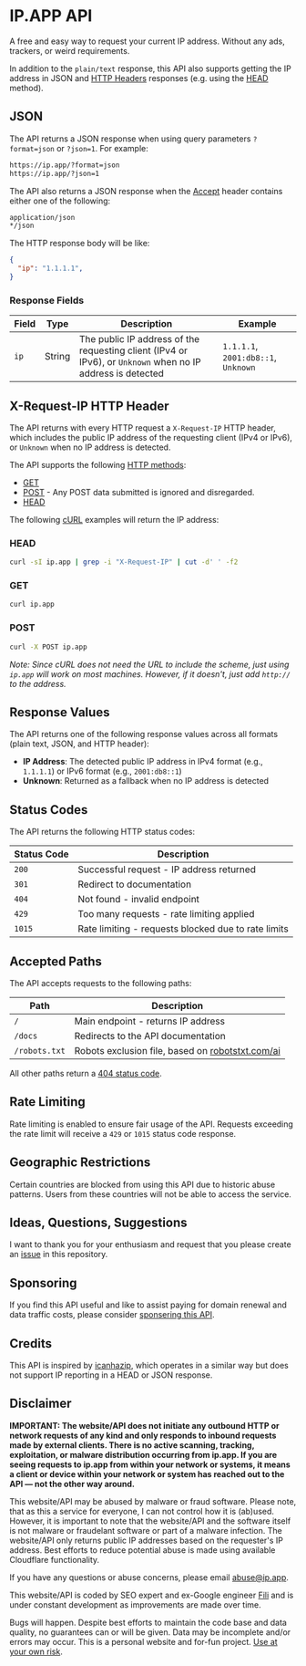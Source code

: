 # IP.APP API

A free and easy way to request your current IP address. Without any ads, trackers, or weird requirements.

In addition to the `plain/text` response, this API also supports getting the IP address in JSON and
[HTTP Headers](https://http.dev/headers?utm_source=ip.app) responses (e.g. using the [HEAD](https://http.dev/head?utm_source=ip.app) method).

## JSON

The API returns a JSON response when using query parameters `?format=json` or `?json=1`. For example:

```bash
https://ip.app/?format=json
https://ip.app/?json=1
```

The API also returns a JSON response when the [Accept](https://http.dev/accept?utm_source=ip.app) header contains either one of the following:

```bash
application/json
*/json
```

The HTTP response body will be like:

```json
{
  "ip": "1.1.1.1",
}
```

### Response Fields

| Field | Type | Description | Example |
|-------|------|-------------|---------|
| `ip` | String | The public IP address of the requesting client (IPv4 or IPv6), or `Unknown` when no IP address is detected | `1.1.1.1`, `2001:db8::1`, `Unknown` |


## X-Request-IP HTTP Header

The API returns with every HTTP request a `X-Request-IP` HTTP header, which includes the public IP address of the requesting client (IPv4 or IPv6), or `Unknown` when no IP address is detected.

The API supports the following [HTTP methods](https://http.dev/methods?utm_source=ip.app):
- [GET](https://http.dev/get?utm_source=ip.app)
- [POST](https://http.dev/post?utm_source=ip.app) - Any POST data submitted is ignored and disregarded.
- [HEAD](https://http.dev/head?utm_source=ip.app)

The following [cURL](https://curl.se?utm_source=ip.app) examples will return the IP address:

### HEAD

```bash
curl -sI ip.app | grep -i "X-Request-IP" | cut -d' ' -f2
```

### GET

```bash
curl ip.app
```

### POST

```bash
curl -X POST ip.app
```

*Note: Since cURL does not need the URL to include the scheme, just using `ip.app` will work on most machines. However, if it doesn't, just add
`http://` to the address.*

## Response Values

The API returns one of the following response values across all formats (plain text, JSON, and HTTP header):

- **IP Address**: The detected public IP address in IPv4 format (e.g., `1.1.1.1`) or IPv6 format (e.g., `2001:db8::1`)
- **Unknown**: Returned as a fallback when no IP address is detected

## Status Codes

The API returns the following HTTP status codes:

| Status Code | Description |
|-------------|-------------|
| `200` | Successful request - IP address returned |
| `301` | Redirect to documentation |
| `404` | Not found - invalid endpoint |
| `429` | Too many requests - rate limiting applied |
| `1015` | Rate limiting - requests blocked due to rate limits |

## Accepted Paths

The API accepts requests to the following paths:

| Path | Description |
|------|-------------|
| `/` | Main endpoint - returns IP address |
| `/docs` | Redirects to the API documentation |
| `/robots.txt` | Robots exclusion file, based on [robotstxt.com/ai](https://robotstxt.com/ai?utm_source=ip.app)

All other paths return a [404 status code](https://http.dev/404?utm_source=ip.app).


## Rate Limiting

Rate limiting is enabled to ensure fair usage of the API. Requests exceeding the rate limit will receive a `429` or `1015` status code response.

## Geographic Restrictions

Certain countries are blocked from using this API due to historic abuse patterns. Users from these countries will not be able to access the service.

## Ideas, Questions, Suggestions

I want to thank you for your enthusiasm and request that you please create an [issue](https://github.com/fili/ip.app/issues/new) in this repository.

## Sponsoring

If you find this API useful and like to assist paying for domain renewal and data traffic costs, please consider [sponsering this API](https://github.com/sponsors/fili).

## Credits

This API is inspired by [icanhazip](http://icanhazip.com), which operates in a similar way but does not support IP reporting in a HEAD or JSON response.

## Disclaimer

**IMPORTANT: The website/API does not initiate any outbound HTTP or network requests of any kind and only responds to inbound requests made by external clients.
There is no active scanning, tracking, exploitation, or malware distribution occurring from ip.app. If you are seeing requests to ip.app from within your
network or systems, it means a client or device within your network or system has reached out to the API — not the other way around.**

This website/API may be abused by malware or fraud software. Please note, that as this a service for everyone, I can not control how it is (ab)used. However,
it is important to note that the website/API and the software itself is not malware or fraudelant software or part of a malware infection. The website/API
only returns public IP addresses based on the requester's IP address. Best efforts to reduce potential abuse is made using available Cloudflare functionality.

If you have any questions or abuse concerns, please email abuse@ip.app.

This website/API is coded by SEO expert and ex-Google engineer [Fili](https://fili.com/?utm_source=ip.app) and is under constant development as improvements
are made over time.

Bugs will happen. Despite best efforts to maintain the code base and data quality, no guarantees can or will be given. Data may be incomplete and/or
errors may occur. This is a personal website and for-fun project. [Use at your own risk](https://fili.com/d/?utm_source=ip.app).
